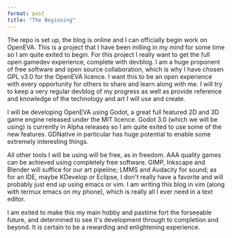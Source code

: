 ```yaml
---
format: post
title: "The Beginning"
---
```

The repo is set up, the blog is online and I can officially begin work on OpenEVA. This is a project that I have been milling in my mind for some time so I am quite exited to begin. For this project I really want to get the full open gamedev experience, complete with devblog. I am a huge proponent of free software and open source collaboration, which is why I have chosen GPL v3.0 for the OpenEVA licence. I want this to be an open experience with every opportunity for others to share and learn along with me. I will try to keep a very regular devblog of my progress as well as provide reference and knowledge of the technology and art I will use and create.

I will be developing OpenEVA using Godot, a great full featured 2D and 3D game engine released under the MIT licence. Godot 3.0 (which we will be using) is currently in Alpha releases so I am quite exited to use some of the new features. GDNative in particular has huge potential to enable some extremely interesting things.

All other tools I will be using will be free, as in freedom. AAA quality games can be achieved using completely free software. GIMP, Inkscape and Blender will suffice for our art pipeline; LMMS and Audacity for sound; as for an IDE, maybe KDevelop or Eclipse, I don't really have a favorite and will probably just end up using emacs or vim. I am writing this blog in vim (along with termux emacs on my phone), which is really all I ever need in a text editor. 

I am exited to make this my main hobby and pastime fort the forseeable future, and determined to see it's development through to completion and beyond. It is certain to be a rewarding and enlightening experience.
